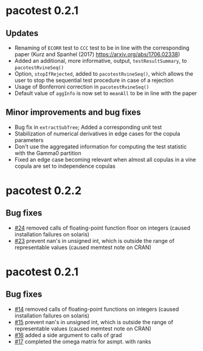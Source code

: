 # pacotest 0.2.1
## Updates
* Renaming of `ECORR` test to `CCC` test to be in line with the corresponding paper (Kurz and Spanhel (2017) <https://arxiv.org/abs/1706.02338>)
* Added an additional, more informative, output, `testResultSummary`, to `pacotestRvineSeq()`
* Option, `stopIfRejected`, added to `pacotestRvineSeq()`, which allows the user to stop the sequential test procedure in case of a rejection
* Usage of Bonferroni correction in `pacotestRvineSeq()`
* Default value of `aggInfo` is now set to `meanAll` to be in line with the paper

## Minor improvements and bug fixes
* Bug fix in `extractSubTree`; Added a corresponding unit test
* Stabilization of numerical derivatives in edge cases for the copula parameters
* Don't use the aggregated information for computing the test statistic with the Gamma0 partition
* Fixed an edge case becoming relevant when almost all copulas in a vine copula are set to independence copulas

# pacotest 0.2.2
## Bug fixes
* [#24](https://github.com/MalteKurz/pacotest/issues/18) removed calls of floating-point function floor on integers (caused installation failures on solaris)
* [#23](https://github.com/MalteKurz/pacotest/issues/19) prevent nan's in unsigned int, which is outside the range of representable values (caused memtest note on CRAN)

# pacotest 0.2.1
## Bug fixes
* [#14](https://github.com/MalteKurz/pacotest/issues/14) removed calls of floating-point functions on integers (caused installation failures on solaris)
* [#15](https://github.com/MalteKurz/pacotest/issues/15) prevent nan's in unsigned int, which is outside the range of representable values (caused memtest note on CRAN)
* [#16](https://github.com/MalteKurz/pacotest/issues/16) added a side argument to calls of grad
* [#17](https://github.com/MalteKurz/pacotest/issues/17) completed the omega matrix for asmpt. with ranks
